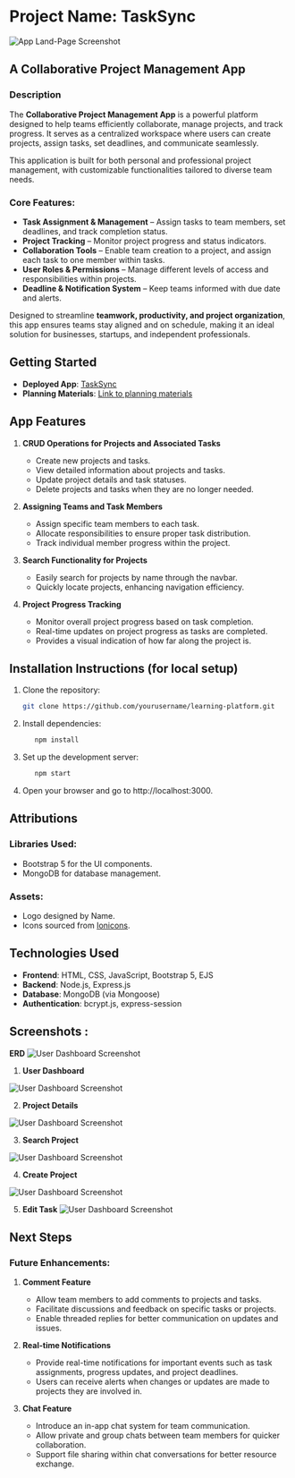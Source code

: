 # Project Name: TaskSync

![App Land-Page Screenshot](https://github.com/kiran1926/Collaborative-Project-Management-App/blob/main/public/imgs/screenshots/homepage.png?raw=true)

## A Collaborative Project Management App  

### Description  

The **Collaborative Project Management App** is a powerful platform designed to help teams efficiently collaborate, manage projects, and track progress. It serves as a centralized workspace where users can create projects, assign tasks, set deadlines, and communicate seamlessly.  

This application is built for both personal and professional project management, with customizable functionalities tailored to diverse team needs.  

### Core Features:  
- **Task Assignment & Management** – Assign tasks to team members, set deadlines, and track completion status.  
- **Project Tracking** – Monitor project progress and status indicators.  
- **Collaboration Tools** – Enable team creation to a project, and assign each task to one member within tasks.  
- **User Roles & Permissions** – Manage different levels of access and responsibilities within projects.  
- **Deadline & Notification System** – Keep teams informed with due date and alerts.  

Designed to streamline **teamwork, productivity, and project organization**, this app ensures teams stay aligned and on schedule, making it an ideal solution for businesses, startups, and independent professionals.  


## Getting Started

- **Deployed App**: [TaskSync](https://tasksync-dffe187a53d2.herokuapp.com/)
- **Planning Materials**: [Link to planning materials](https://trello.com/b/yBqzJvva/project-master)

## App Features

1. **CRUD Operations for Projects and Associated Tasks**

   - Create new projects and tasks.
   - View detailed information about projects and tasks.
   - Update project details and task statuses.
   - Delete projects and tasks when they are no longer needed.

2. **Assigning Teams and Task Members**

   - Assign specific team members to each task.
   - Allocate responsibilities to ensure proper task distribution.
   - Track individual member progress within the project.

3. **Search Functionality for Projects**

   - Easily search for projects by name through the navbar.
   - Quickly locate projects, enhancing navigation efficiency.

4. **Project Progress Tracking**
   - Monitor overall project progress based on task completion.
   - Real-time updates on project progress as tasks are completed.
   - Provides a visual indication of how far along the project is.

## Installation Instructions (for local setup)

1. Clone the repository:

   ```bash
   git clone https://github.com/yourusername/learning-platform.git

   ```

2. Install dependencies:

    ```bash
       npm install
     ```
3. Set up the development server:

    ```bash
       npm start
     ```
4. Open your browser and go to http://localhost:3000.

## Attributions

### Libraries Used:

- Bootstrap 5 for the UI components.
- MongoDB for database management.

### Assets:

- Logo designed by Name.
- Icons sourced from [Ionicons](https://https://ionic.io/ionicons.com).

## Technologies Used

- **Frontend**: HTML, CSS, JavaScript, Bootstrap 5, EJS
- **Backend**: Node.js, Express.js
- **Database**: MongoDB (via Mongoose)
- **Authentication**: bcrypt.js, express-session

## Screenshots : 

**ERD**
![User Dashboard Screenshot](https://github.com/kiran1926/Collaborative-Project-Management-App/blob/main/public/imgs/screenshots/ERD-updated.png?raw=true)



1. **User Dashboard**

![User Dashboard Screenshot](https://github.com/kiran1926/Collaborative-Project-Management-App/blob/main/public/imgs/screenshots/dashboard-projects.png?raw=true)

2. **Project Details** 

![User Dashboard Screenshot](https://github.com/kiran1926/Collaborative-Project-Management-App/blob/main/public/imgs/screenshots/project-details.png?raw=true)

3. **Search Project** 

![User Dashboard Screenshot](https://github.com/kiran1926/Collaborative-Project-Management-App/blob/main/public/imgs/screenshots/search-project.png?raw=true)

4. **Create Project**

![User Dashboard Screenshot](https://github.com/kiran1926/Collaborative-Project-Management-App/blob/main/public/imgs/screenshots/add-project.png?raw=true)

5. **Edit Task**
![User Dashboard Screenshot](https://github.com/kiran1926/Collaborative-Project-Management-App/blob/main/public/imgs/screenshots/edit-task.png?raw=true)


## Next Steps

### Future Enhancements:


1. **Comment Feature**

   - Allow team members to add comments to projects and tasks.
   - Facilitate discussions and feedback on specific tasks or projects.
   - Enable threaded replies for better communication on updates and issues.

2. **Real-time Notifications**

   - Provide real-time notifications for important events such as task assignments, progress updates, and project deadlines.
   - Users can receive alerts when changes or updates are made to projects they are involved in.

3. **Chat Feature**
   - Introduce an in-app chat system for team communication.
   - Allow private and group chats between team members for quicker collaboration.
   - Support file sharing within chat conversations for better resource exchange.
